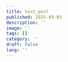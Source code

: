 ```yaml
---
title: test_post
published: 2025-09-03
description: ''
image: ''
tags: []
category: ''
draft: false 
lang: ''
---
```

